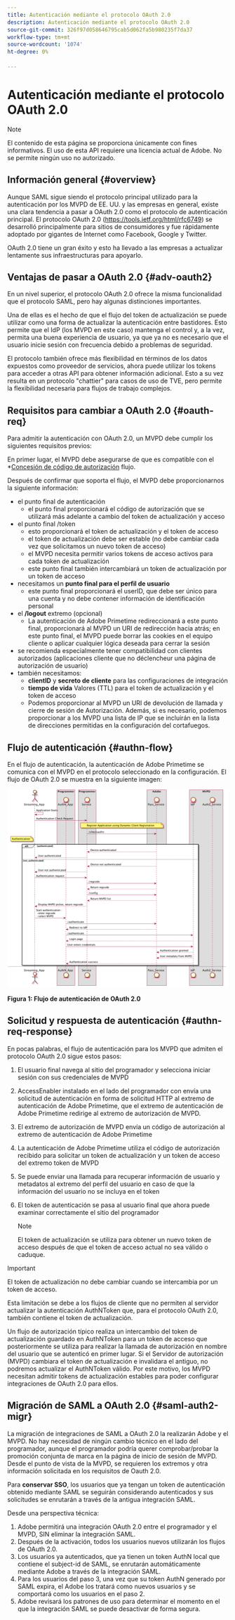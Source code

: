 ```yaml
---
title: Autenticación mediante el protocolo OAuth 2.0
description: Autenticación mediante el protocolo OAuth 2.0
source-git-commit: 326f97d058646795cab5d062fa5b980235f7da37
workflow-type: tm+mt
source-wordcount: '1074'
ht-degree: 0%

---
```



# Autenticación mediante el protocolo OAuth 2.0

>[!NOTE]
>
>El contenido de esta página se proporciona únicamente con fines informativos. El uso de esta API requiere una licencia actual de Adobe. No se permite ningún uso no autorizado.

## Información general {#overview}

Aunque SAML sigue siendo el protocolo principal utilizado para la autenticación por los MVPD de EE. UU. y las empresas en general, existe una clara tendencia a pasar a OAuth 2.0 como el protocolo de autenticación principal. El protocolo OAuth 2.0 (https://tools.ietf.org/html/rfc6749) se desarrolló principalmente para sitios de consumidores y fue rápidamente adoptado por gigantes de Internet como Facebook, Google y Twitter.

OAuth 2.0 tiene un gran éxito y esto ha llevado a las empresas a actualizar lentamente sus infraestructuras para apoyarlo.



## Ventajas de pasar a OAuth 2.0 {#adv-oauth2}

En un nivel superior, el protocolo OAuth 2.0 ofrece la misma funcionalidad que el protocolo SAML, pero hay algunas distinciones importantes.

Una de ellas es el hecho de que el flujo del token de actualización se puede utilizar como una forma de actualizar la autenticación entre bastidores. Esto permite que el IdP (los MVPD en este caso) mantenga el control y, a la vez, permita una buena experiencia de usuario, ya que ya no es necesario que el usuario inicie sesión con frecuencia debido a problemas de seguridad.

El protocolo también ofrece más flexibilidad en términos de los datos expuestos como proveedor de servicios, ahora puede utilizar los tokens para acceder a otras API para obtener información adicional. Esto a su vez resulta en un protocolo &quot;chattier&quot; para casos de uso de TVE, pero permite la flexibilidad necesaria para flujos de trabajo complejos.





## Requisitos para cambiar a OAuth 2.0 {#oauth-req}

Para admitir la autenticación con OAuth 2.0, un MVPD debe cumplir los siguientes requisitos previos:

En primer lugar, el MVPD debe asegurarse de que es compatible con el *[Concesión de código de autorización](https://oauthlib.readthedocs.io/en/latest/oauth2/grants/authcode.html) flujo.

Después de confirmar que soporta el flujo, el MVPD debe proporcionarnos la siguiente información:

* el punto final de autenticación
   * el punto final proporcionará el código de autorización que se utilizará más adelante a cambio del token de actualización y acceso
* el punto final /token
   * esto proporcionará el token de actualización y el token de acceso
   * el token de actualización debe ser estable (no debe cambiar cada vez que solicitamos un nuevo token de acceso)
   * el MVPD necesita permitir varios tokens de acceso activos para cada token de actualización
   * este punto final también intercambiará un token de actualización por un token de acceso
* necesitamos un **punto final para el perfil de usuario**
   * este punto final proporcionará el userID, que debe ser único para una cuenta y no debe contener información de identificación personal
* el **/logout** extremo (opcional)
   * La autenticación de Adobe Primetime redireccionará a este punto final, proporcionará al MVPD un URI de redirección hacia atrás; en este punto final, el MVPD puede borrar las cookies en el equipo cliente o aplicar cualquier lógica deseada para cerrar la sesión
* se recomienda especialmente tener compatibilidad con clientes autorizados (aplicaciones cliente que no déclencheur una página de autorización de usuario)
* también necesitamos:
   * **clientID** y **secreto de cliente** para las configuraciones de integración
   * **tiempo de vida** Valores (TTL) para el token de actualización y el token de acceso
   * Podemos proporcionar al MVPD un URI de devolución de llamada y cierre de sesión de Autorización. Además, si es necesario, podemos proporcionar a los MVPD una lista de IP que se incluirán en la lista de direcciones permitidas en la configuración del cortafuegos.


## Flujo de autenticación {#authn-flow}

En el flujo de autenticación, la autenticación de Adobe Primetime se comunica con el MVPD en el protocolo seleccionado en la configuración. El flujo de OAuth 2.0 se muestra en la siguiente imagen:



![Diagrama para mostrar el flujo de autenticación en la autenticación de Adobe que se comunica con el MVPD en el protocolo seleccionado en la configuración.](assets/authn-flow.png)

**Figura 1: Flujo de autenticación de OAuth 2.0**



## Solicitud y respuesta de autenticación {#authn-req-response}

En pocas palabras, el flujo de autenticación para los MVPD que admiten el protocolo OAuth 2.0 sigue estos pasos:

1. El usuario final navega al sitio del programador y selecciona iniciar sesión con sus credenciales de MVPD
1. AccessEnabler instalado en el lado del programador con envía una solicitud de autenticación en forma de solicitud HTTP al extremo de autenticación de Adobe Primetime, que el extremo de autenticación de Adobe Primetime redirige al extremo de autorización de MVPD.
1. El extremo de autorización de MVPD envía un código de autorización al extremo de autenticación de Adobe Primetime
1. La autenticación de Adobe Primetime utiliza el código de autorización recibido para solicitar un token de actualización y un token de acceso del extremo token de MVPD
1. Se puede enviar una llamada para recuperar información de usuario y metadatos al extremo del perfil del usuario en caso de que la información del usuario no se incluya en el token
1. El token de autenticación se pasa al usuario final que ahora puede examinar correctamente el sitio del programador

   >[!NOTE]
   >
   >El token de actualización se utiliza para obtener un nuevo token de acceso después de que el token de acceso actual no sea válido o caduque.


>[!IMPORTANT]
>
>El token de actualización no debe cambiar cuando se intercambia por un token de acceso.

Esta limitación se debe a los flujos de cliente que no permiten al servidor actualizar la autenticación AuthNToken que, para el protocolo OAuth 2.0, también contiene el token de actualización.

Un flujo de autorización típico realiza un intercambio del token de actualización guardado en AuthNToken para un token de acceso que posteriormente se utiliza para realizar la llamada de autorización en nombre del usuario que se autenticó en primer lugar. Si el Servidor de autorización (MVPD) cambiara el token de actualización e invalidara el antiguo, no podremos actualizar el AuthNToken válido. Por este motivo, los MVPD necesitan admitir tokens de actualización estables para poder configurar integraciones de OAuth 2.0 para ellos.


## Migración de SAML a OAuth 2.0 {#saml-auth2-migr}

La migración de integraciones de SAML a OAuth 2.0 la realizarán Adobe y el MVPD. No hay necesidad de ningún cambio técnico en el lado del programador, aunque el programador podría querer comprobar/probar la promoción conjunta de marca en la página de inicio de sesión de MVPD. Desde el punto de vista de la MVPD, se requieren los extremos y otra información solicitada en los requisitos de Oauth 2.0.

Para **conservar SSO**, los usuarios que ya tengan un token de autenticación obtenido mediante SAML se seguirán considerando autenticados y sus solicitudes se enrutarán a través de la antigua integración SAML.

Desde una perspectiva técnica:

1. Adobe permitirá una integración OAuth 2.0 entre el programador y el MVPD, SIN eliminar la integración SAML.
1. Después de la activación, todos los usuarios nuevos utilizarán los flujos de OAuth 2.0.
1. Los usuarios ya autenticados, que ya tienen un token AuthN local que contiene el subject-id de SAML, se enrutarán automáticamente mediante Adobe a través de la integración SAML.
1. Para los usuarios del paso 3, una vez que su token AuthN generado por SAML expira, el Adobe los tratará como nuevos usuarios y se comportará como los usuarios en el paso 2.
1. Adobe revisará los patrones de uso para determinar el momento en el que la integración SAML se puede desactivar de forma segura.

